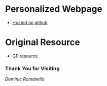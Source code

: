 # Personalized Webpage
- [Hosted on github](https://dominicromanello.github.io/gp-edit/)

# Original Resource 
- [GP resource](https://github.com/MehaRima/gp-responsive-webpage-design/releases/tag/Basic_template)


### Thank You for Visiting

_Dominic Romanello_
